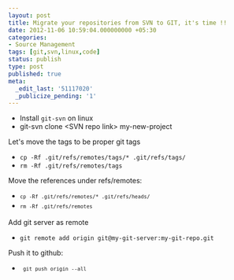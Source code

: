 ```yaml
---
layout: post
title: Migrate your repositories from SVN to GIT, it's time !!
date: 2012-11-06 10:59:04.000000000 +05:30
categories:
- Source Management
tags: [git,svn,linux,code]
status: publish
type: post
published: true
meta:
  _edit_last: '51117020'
  _publicize_pending: '1'
---
```

<ul>
  <li>Install <code>git-svn</code> on linux</li>
  <li>git-svn clone &lt;SVN repo link&gt; my-new-project</li>
</ul>
<p>Let's move the tags to be proper git tags</p>
<ul>
  <li>
    <code>cp -Rf .git/refs/remotes/tags/* .git/refs/tags/ </code>
  </li>
  <li><code>rm -Rf .git/refs/remotes/tags </code></li>
</ul>
<p>Move the references under refs/remotes:</p>
<ul>
  <li><span style="font-family:Consolas, Monaco, monospace;font-size:12px;line-height:18px;"><code>cp -Rf .git/refs/remotes/* .git/refs/heads/ </code></span></li>
  <li><span style="font-family:Consolas, Monaco, monospace;font-size:12px;line-height:18px;"><code>rm -Rf .git/refs/remotes </code></span></li>
</ul>
<p>Add git server as remote</p>
<ul>
  <li>
    <code>git remote add origin git@my-git-server:my-git-repo.git</code>
  </li>
</ul>
<p>Push it to github:</p>
<ul>
  <li><span style="font-family:Consolas, Monaco, monospace;font-size:12px;line-height:18px;"><code> git push origin --all </code></span></li>
</ul>
